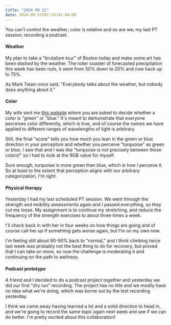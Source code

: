```yaml
---
title: "2024 09 21"
date: 2024-09-21T07:19:41-04:00
---
```


You can't control the weather; color is relative and so are we; my last PT
session; recording a podcast.

#### Weather

My plan to take a "brutalism tour" of Boston today and make some art has been
*dashed* by the weather. The roller coaster of forecasted precipitation this
week has been nuts, it went from 50% down to 20% and now back up to 75%.

As Mark Twain once said, "Everybody talks about the weather, but nobody does
anything about it."

#### Color

My wife sent me [this website](https://ismy.blue) where you are asked to decide
whether a color is "green" or "blue." It's meant to demonstrate that everyone
perceives color differently, which is true, and of course the names we have
applied to different ranges of wavelengths of light is arbitrary.

Still, the final "score" tells you how much you lean in the green or blue
direction in your perception and whether you perceive "turquoise" as green or
blue. I saw that and I was like "turquoise is not precisely between those
colors!" so I had to look at the RGB value for myself.

Sure enough, turquoise is more green than blue, which is how I perceive it. So
at least to the extent that perception aligns with our arbitrary categorization,
*I'm right*.

#### Physical therapy

Yesterday I had my last scheduled PT session. We went through the strength and
mobility assessments again and I passed everything, so they cut me loose. My
assignment is to continue my stretching, and reduce the frequency of the
strength exercises to about three times a week.

I'll check back in with her in four weeks on how things are going and of course
call her up if something gets worse again, but I'm on my own now.

I'm feeling still about 80-90% back to "normal," and I think climbing twice last
week was probably not the best thing to do for recovery, but proved that I can
take on more, so now the challenge is moderating it and continuing on the path
to wellness.

#### Podcast prototype

A friend and I decided to do a podcast project together and yesterday we did our
first "dry run" recording. The project has no title and we mostly have no idea
what we're doing, which was borne out by the test recording yesterday.

I think we came away having learned a lot and a solid direction to head in, and
we're going to record the same topic again next week and see if we can do
better. I'm pretty excited about this collaboration!
